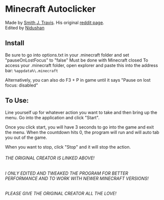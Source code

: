 # Minecraft Autoclicker
Made by [Smith J. Travis](https://github.com/smith-j-travis/). His original [reddit page](https://www.reddit.com/r/Minecraft/comments/69eq3q/pc_simple_autoclicker_that_can_be_used_in_the/).
<br>Edited by [Nidushan](https://github.com/xNidushan)

## Install
Be sure to go into options.txt in your .minecraft folder and set "pauseOnLostFocus" to "false"
Must be done with Minecraft closed
To access your .minecraft folder, open explorer and paste this into the address bar: `%appdata%\.minecraft`

Alternatively, you can also do F3 + P in game until it says "Pause on lost focus: disabled"

## To Use:
Line yourself up for whatever action you want to take and then bring up the menu. Go into the application and click "Start".

Once you click start, you will have 3 seconds to go into the game and exit the menu. When the countdown hits 0, the program will run and will auto tab you out of the game.

When you want to stop, click "Stop" and it will stop the action.

###### THE ORIGINAL CREATOR IS LINKED ABOVE!
###### I ONLY EDITED AND TWEAKED THE PROGRAM FOR BETTER PERFORMANCE AND TO WORK WITH NEWER MINECRAFT VERSIONS! 
###### PLEASE GIVE THE ORIGINAL CREATOR ALL THE LOVE!
